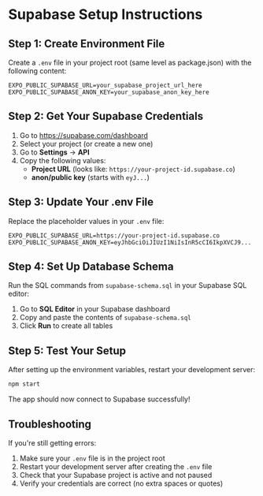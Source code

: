 # Supabase Setup Instructions

## Step 1: Create Environment File

Create a `.env` file in your project root (same level as package.json) with the following content:

```
EXPO_PUBLIC_SUPABASE_URL=your_supabase_project_url_here
EXPO_PUBLIC_SUPABASE_ANON_KEY=your_supabase_anon_key_here
```

## Step 2: Get Your Supabase Credentials

1. Go to https://supabase.com/dashboard
2. Select your project (or create a new one)
3. Go to **Settings** → **API**
4. Copy the following values:
   - **Project URL** (looks like: `https://your-project-id.supabase.co`)
   - **anon/public key** (starts with `eyJ...`)

## Step 3: Update Your .env File

Replace the placeholder values in your `.env` file:

```
EXPO_PUBLIC_SUPABASE_URL=https://your-project-id.supabase.co
EXPO_PUBLIC_SUPABASE_ANON_KEY=eyJhbGciOiJIUzI1NiIsInR5cCI6IkpXVCJ9...
```

## Step 4: Set Up Database Schema

Run the SQL commands from `supabase-schema.sql` in your Supabase SQL editor:

1. Go to **SQL Editor** in your Supabase dashboard
2. Copy and paste the contents of `supabase-schema.sql`
3. Click **Run** to create all tables

## Step 5: Test Your Setup

After setting up the environment variables, restart your development server:

```bash
npm start
```

The app should now connect to Supabase successfully!

## Troubleshooting

If you're still getting errors:

1. Make sure your `.env` file is in the project root
2. Restart your development server after creating the `.env` file
3. Check that your Supabase project is active and not paused
4. Verify your credentials are correct (no extra spaces or quotes)
